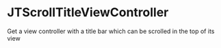 # JTScrollTitleViewController
Get a view controller with a title bar which can be scrolled in the top of its view

